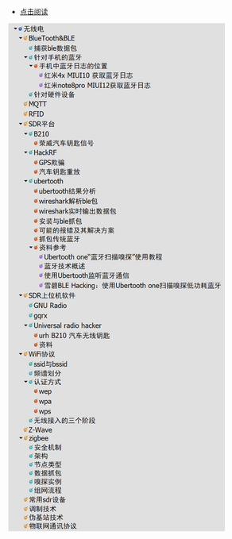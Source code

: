 * [点击阅读](https://htmlpreview.github.io/?https://github.com/fdgnneig/myblog/blob/main/IOT/%E7%89%A9%E8%81%94%E7%BD%91%E5%AE%89%E5%85%A8--%E6%97%A0%E7%BA%BF%E7%94%B5_HTML/index.html)

![](pic/2024-07-19-19-10-55.png)
